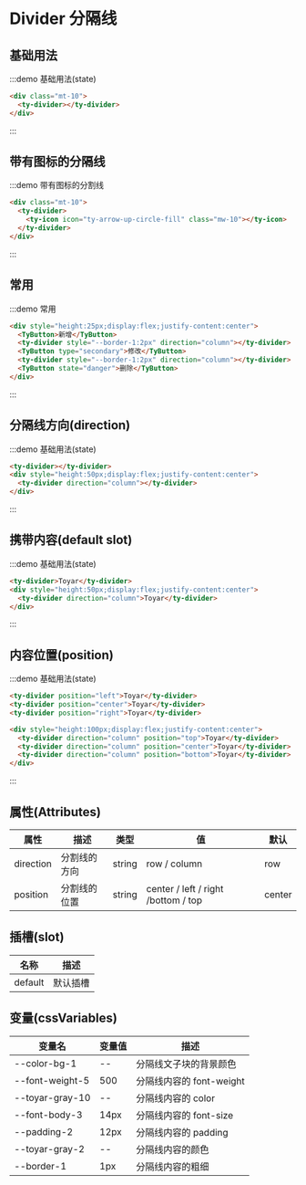 # Divider 分隔线

## 基础用法

:::demo 基础用法(state)

```html
<div class="mt-10">
  <ty-divider></ty-divider>
</div>

```
:::

## 带有图标的分隔线

:::demo 带有图标的分割线

```html
<div class="mt-10">
  <ty-divider>
    <ty-icon icon="ty-arrow-up-circle-fill" class="mw-10"></ty-icon>
  </ty-divider>
</div>
```
:::

## 常用

:::demo 常用

```html
<div style="height:25px;display:flex;justify-content:center">
  <TyButton>新增</TyButton>
  <ty-divider style="--border-1:2px" direction="column"></ty-divider>
  <TyButton type="secondary">修改</TyButton>
  <ty-divider style="--border-1:2px" direction="column"></ty-divider>
  <TyButton state="danger">删除</TyButton>
</div>
```

:::

## 分隔线方向(direction)

:::demo 基础用法(state)

```html
<ty-divider></ty-divider>
<div style="height:50px;display:flex;justify-content:center">
  <ty-divider direction="column"></ty-divider>
</div>
```

:::

## 携带内容(default slot)

:::demo 基础用法(state)

```html
<ty-divider>Toyar</ty-divider>
<div style="height:50px;display:flex;justify-content:center">
  <ty-divider direction="column">Toyar</ty-divider>
</div>
```

:::

## 内容位置(position)

:::demo 基础用法(state)

```html
<ty-divider position="left">Toyar</ty-divider>
<ty-divider position="center">Toyar</ty-divider>
<ty-divider position="right">Toyar</ty-divider>

<div style="height:100px;display:flex;justify-content:center">
  <ty-divider direction="column" position="top">Toyar</ty-divider>
  <ty-divider direction="column" position="center">Toyar</ty-divider>
  <ty-divider direction="column" position="bottom">Toyar</ty-divider>
</div>
```

:::

## 属性(Attributes)

<div class="listTb">

| 属性      | 描述         | 类型   | 值                                  | 默认   |
| --------- | ------------ | ------ | ----------------------------------- | ------ |
| direction | 分割线的方向 | string | row / column                        | row    |
| position  | 分割线的位置 | string | center / left / right /bottom / top | center |

</div>

## 插槽(slot)

<div class="listTb">

| 名称    | 描述     |
| ------- | -------- |
| default | 默认插槽 |

</div>

## 变量(cssVariables)

<div class="cssVar">

| 变量名          | 变量值 | 描述                     |
| --------------- | ------ | ------------------------ |
| --color-bg-1    | --     | 分隔线文子块的背景颜色     |
| --font-weight-5 | 500    | 分隔线内容的 font-weight |
| --toyar-gray-10 | --     | 分隔线内容的 color       |
| --font-body-3   | 14px   | 分隔线内容的 font-size   |
| --padding-2     | 12px   | 分隔线内容的 padding     |
| --toyar-gray-2  | --     | 分隔线内容的颜色         |
| --border-1      | 1px   | 分隔线内容的粗细         |

</div>
